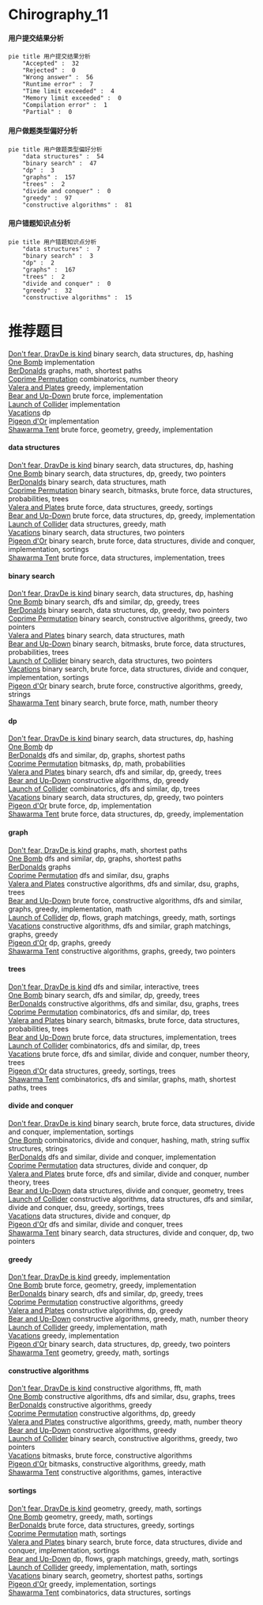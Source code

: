 # Chirography_11
<!-- tabs:start -->
#### **用户提交结果分析**

```mermaid
pie title 用户提交结果分析
    "Accepted" :  32
    "Rejected" :  0
    "Wrong answer" :  56
    "Runtime error" :  7
    "Time limit exceeded" :  4
    "Memory limit exceeded" :  0
    "Compilation error" :  1
    "Partial" :  0
```
#### **用户做题类型偏好分析**

```mermaid
pie title 用户做题类型偏好分析
    "data structures" :  54
    "binary search" :  47
    "dp" :  3
    "graphs" :  157
    "trees" :  2
    "divide and conquer" :  0
    "greedy" :  97
    "constructive algorithms" :  81
```
#### **用户错题知识点分析**

```mermaid
pie title 用户错题知识点分析
    "data structures" :  7
    "binary search" :  3
    "dp" :  2
    "graphs" :  167
    "trees" :  2
    "divide and conquer" :  0
    "greedy" :  32
    "constructive algorithms" :  15
```
<!-- tabs:end -->
# 推荐题目
[Don't fear, DravDe is kind](http://codeforces.com/problemset/problem/28/D)		binary search,
                        data structures,
                        dp,
                        hashing		  
[One Bomb](http://codeforces.com/problemset/problem/699/B)		implementation		  
[BerDonalds](http://codeforces.com/problemset/problem/266/D)		graphs,
                        math,
                        shortest paths		  
[Coprime Permutation](http://codeforces.com/problemset/problem/698/F)		combinatorics,
                        number theory		  
[Valera and Plates](http://codeforces.com/problemset/problem/369/A)		greedy,
                        implementation		  
[Bear and Up-Down](http://codeforces.com/problemset/problem/653/C)		brute force,
                        implementation		  
[Launch of Collider](http://codeforces.com/problemset/problem/699/A)		implementation		  
[Vacations](https://codeforces.com/contest/699/problem/C)		dp		  
[Pigeon d'Or](http://codeforces.com/problemset/problem/1145/D)		implementation		  
[Shawarma Tent](http://codeforces.com/problemset/problem/1271/C)		brute force,
                        geometry,
                        greedy,
                        implementation		  
<!-- tabs:start -->
#### **data structures**
[Don't fear, DravDe is kind](http://codeforces.com/problemset/problem/28/D)		binary search,
                        data structures,
                        dp,
                        hashing		  
[One Bomb](http://codeforces.com/problemset/problem/1492/C)		binary search,
                        data structures,
                        dp,
                        greedy,
                        two pointers		  
[BerDonalds](http://codeforces.com/problemset/problem/1490/G)		binary search,
                        data structures,
                        math		  
[Coprime Permutation](http://codeforces.com/problemset/problem/1479/D)		binary search,
                        bitmasks,
                        brute force,
                        data structures,
                        probabilities,
                        trees		  
[Valera and Plates](http://codeforces.com/problemset/problem/1497/A)		brute force,
                        data structures,
                        greedy,
                        sortings		  
[Bear and Up-Down](http://codeforces.com/problemset/problem/1491/C)		brute force,
                        data structures,
                        dp,
                        greedy,
                        implementation		  
[Launch of Collider](http://codeforces.com/problemset/problem/1492/B)		data structures,
                        greedy,
                        math		  
[Vacations](http://codeforces.com/problemset/problem/1436/E)		binary search,
                        data structures,
                        two pointers		  
[Pigeon d'Or](http://codeforces.com/problemset/problem/1461/D)		binary search,
                        brute force,
                        data structures,
                        divide and conquer,
                        implementation,
                        sortings		  
[Shawarma Tent](http://codeforces.com/problemset/problem/1511/C)		brute force,
                        data structures,
                        implementation,
                        trees		  
#### **binary search**
[Don't fear, DravDe is kind](http://codeforces.com/problemset/problem/28/D)		binary search,
                        data structures,
                        dp,
                        hashing		  
[One Bomb](http://codeforces.com/problemset/problem/1453/E)		binary search,
                        dfs and similar,
                        dp,
                        greedy,
                        trees		  
[BerDonalds](http://codeforces.com/problemset/problem/1492/C)		binary search,
                        data structures,
                        dp,
                        greedy,
                        two pointers		  
[Coprime Permutation](http://codeforces.com/problemset/problem/1463/D)		binary search,
                        constructive algorithms,
                        greedy,
                        two pointers		  
[Valera and Plates](http://codeforces.com/problemset/problem/1490/G)		binary search,
                        data structures,
                        math		  
[Bear and Up-Down](http://codeforces.com/problemset/problem/1479/D)		binary search,
                        bitmasks,
                        brute force,
                        data structures,
                        probabilities,
                        trees		  
[Launch of Collider](http://codeforces.com/problemset/problem/1436/E)		binary search,
                        data structures,
                        two pointers		  
[Vacations](http://codeforces.com/problemset/problem/1461/D)		binary search,
                        brute force,
                        data structures,
                        divide and conquer,
                        implementation,
                        sortings		  
[Pigeon d'Or](http://codeforces.com/problemset/problem/1493/C)		binary search,
                        brute force,
                        constructive algorithms,
                        greedy,
                        strings		  
[Shawarma Tent](http://codeforces.com/problemset/problem/1487/D)		binary search,
                        brute force,
                        math,
                        number theory		  
#### **dp**
[Don't fear, DravDe is kind](http://codeforces.com/problemset/problem/28/D)		binary search,
                        data structures,
                        dp,
                        hashing		  
[One Bomb](https://codeforces.com/contest/699/problem/C)		dp		  
[BerDonalds](https://codeforces.com/contest/1341/problem/E)		dfs and similar,
                        dp,
                        graphs,
                        shortest paths		  
[Coprime Permutation](http://codeforces.com/problemset/problem/698/C)		bitmasks,
                        dp,
                        math,
                        probabilities		  
[Valera and Plates](http://codeforces.com/problemset/problem/1453/E)		binary search,
                        dfs and similar,
                        dp,
                        greedy,
                        trees		  
[Bear and Up-Down](http://codeforces.com/problemset/problem/1108/D)		constructive algorithms,
                        dp,
                        greedy		  
[Launch of Collider](https://codeforces.com/contest/1173/problem/D)		combinatorics,
                        dfs and similar,
                        dp,
                        trees		  
[Vacations](http://codeforces.com/problemset/problem/1492/C)		binary search,
                        data structures,
                        dp,
                        greedy,
                        two pointers		  
[Pigeon d'Or](https://codeforces.com/contest/1457/problem/C)		brute force,
                        dp,
                        implementation		  
[Shawarma Tent](http://codeforces.com/problemset/problem/1491/C)		brute force,
                        data structures,
                        dp,
                        greedy,
                        implementation		  
#### **graph**
[Don't fear, DravDe is kind](http://codeforces.com/problemset/problem/266/D)		graphs,
                        math,
                        shortest paths		  
[One Bomb](https://codeforces.com/contest/1341/problem/E)		dfs and similar,
                        dp,
                        graphs,
                        shortest paths		  
[BerDonalds](https://codeforces.com/contest/418/problem/A)		graphs		  
[Coprime Permutation](https://codeforces.com/contest/1465/problem/C)		dfs and similar,
                        dsu,
                        graphs		  
[Valera and Plates](http://codeforces.com/problemset/problem/698/B)		constructive algorithms,
                        dfs and similar,
                        dsu,
                        graphs,
                        trees		  
[Bear and Up-Down](http://codeforces.com/problemset/problem/1487/C)		brute force,
                        constructive algorithms,
                        dfs and similar,
                        graphs,
                        greedy,
                        implementation,
                        math		  
[Launch of Collider](http://codeforces.com/problemset/problem/1437/C)		dp,
                        flows,
                        graph matchings,
                        greedy,
                        math,
                        sortings		  
[Vacations](http://codeforces.com/problemset/problem/1470/D)		constructive algorithms,
                        dfs and similar,
                        graph matchings,
                        graphs,
                        greedy		  
[Pigeon d'Or](http://codeforces.com/problemset/problem/1476/C)		dp,
                        graphs,
                        greedy		  
[Shawarma Tent](http://codeforces.com/problemset/problem/1304/D)		constructive algorithms,
                        graphs,
                        greedy,
                        two pointers		  
#### **trees**
[Don't fear, DravDe is kind](https://codeforces.com/contest/1074/problem/B)		dfs and similar,
                        interactive,
                        trees		  
[One Bomb](http://codeforces.com/problemset/problem/1453/E)		binary search,
                        dfs and similar,
                        dp,
                        greedy,
                        trees		  
[BerDonalds](http://codeforces.com/problemset/problem/698/B)		constructive algorithms,
                        dfs and similar,
                        dsu,
                        graphs,
                        trees		  
[Coprime Permutation](https://codeforces.com/contest/1173/problem/D)		combinatorics,
                        dfs and similar,
                        dp,
                        trees		  
[Valera and Plates](http://codeforces.com/problemset/problem/1479/D)		binary search,
                        bitmasks,
                        brute force,
                        data structures,
                        probabilities,
                        trees		  
[Bear and Up-Down](http://codeforces.com/problemset/problem/1511/C)		brute force,
                        data structures,
                        implementation,
                        trees		  
[Launch of Collider](http://codeforces.com/problemset/problem/1499/F)		combinatorics,
                        dfs and similar,
                        dp,
                        trees		  
[Vacations](http://codeforces.com/problemset/problem/1491/E)		brute force,
                        dfs and similar,
                        divide and conquer,
                        number theory,
                        trees		  
[Pigeon d'Or](http://codeforces.com/problemset/problem/1466/D)		data structures,
                        greedy,
                        sortings,
                        trees		  
[Shawarma Tent](http://codeforces.com/problemset/problem/1495/D)		combinatorics,
                        dfs and similar,
                        graphs,
                        math,
                        shortest paths,
                        trees		  
#### **divide and conquer**
[Don't fear, DravDe is kind](http://codeforces.com/problemset/problem/1461/D)		binary search,
                        brute force,
                        data structures,
                        divide and conquer,
                        implementation,
                        sortings		  
[One Bomb](http://codeforces.com/problemset/problem/1466/G)		combinatorics,
                        divide and conquer,
                        hashing,
                        math,
                        string suffix structures,
                        strings		  
[BerDonalds](http://codeforces.com/problemset/problem/1490/D)		dfs and similar,
                        divide and conquer,
                        implementation		  
[Coprime Permutation](https://codeforces.com/contest/1483/problem/C)		data structures,
                        divide and conquer,
                        dp		  
[Valera and Plates](http://codeforces.com/problemset/problem/1491/E)		brute force,
                        dfs and similar,
                        divide and conquer,
                        number theory,
                        trees		  
[Bear and Up-Down](http://codeforces.com/problemset/problem/1303/G)		data structures,
                        divide and conquer,
                        geometry,
                        trees		  
[Launch of Collider](http://codeforces.com/problemset/problem/1494/D)		constructive algorithms,
                        data structures,
                        dfs and similar,
                        divide and conquer,
                        dsu,
                        greedy,
                        sortings,
                        trees		  
[Vacations](http://codeforces.com/problemset/problem/1482/E)		data structures,
                        divide and conquer,
                        dp		  
[Pigeon d'Or](http://codeforces.com/problemset/problem/566/C)		dfs and similar,
                        divide and conquer,
                        trees		  
[Shawarma Tent](http://codeforces.com/problemset/problem/1428/F)		binary search,
                        data structures,
                        divide and conquer,
                        dp,
                        two pointers		  
#### **greedy**
[Don't fear, DravDe is kind](http://codeforces.com/problemset/problem/369/A)		greedy,
                        implementation		  
[One Bomb](http://codeforces.com/problemset/problem/1271/C)		brute force,
                        geometry,
                        greedy,
                        implementation		  
[BerDonalds](http://codeforces.com/problemset/problem/1453/E)		binary search,
                        dfs and similar,
                        dp,
                        greedy,
                        trees		  
[Coprime Permutation](https://codeforces.com/contest/1504/problem/C)		constructive algorithms,
                        greedy		  
[Valera and Plates](http://codeforces.com/problemset/problem/1108/D)		constructive algorithms,
                        dp,
                        greedy		  
[Bear and Up-Down](http://codeforces.com/problemset/problem/1266/C)		constructive algorithms,
                        greedy,
                        math,
                        number theory		  
[Launch of Collider](http://codeforces.com/problemset/problem/1373/A)		greedy,
                        implementation,
                        math		  
[Vacations](http://codeforces.com/problemset/problem/1506/B)		greedy,
                        implementation		  
[Pigeon d'Or](http://codeforces.com/problemset/problem/1492/C)		binary search,
                        data structures,
                        dp,
                        greedy,
                        two pointers		  
[Shawarma Tent](https://codeforces.com/contest/1496/problem/C)		geometry,
                        greedy,
                        math,
                        sortings		  
#### **constructive algorithms**
[Don't fear, DravDe is kind](http://codeforces.com/problemset/problem/286/E)		constructive algorithms,
                        fft,
                        math		  
[One Bomb](http://codeforces.com/problemset/problem/698/B)		constructive algorithms,
                        dfs and similar,
                        dsu,
                        graphs,
                        trees		  
[BerDonalds](https://codeforces.com/contest/1504/problem/C)		constructive algorithms,
                        greedy		  
[Coprime Permutation](http://codeforces.com/problemset/problem/1108/D)		constructive algorithms,
                        dp,
                        greedy		  
[Valera and Plates](http://codeforces.com/problemset/problem/1266/C)		constructive algorithms,
                        greedy,
                        math,
                        number theory		  
[Bear and Up-Down](http://codeforces.com/problemset/problem/1493/A)		constructive algorithms,
                        greedy		  
[Launch of Collider](http://codeforces.com/problemset/problem/1463/D)		binary search,
                        constructive algorithms,
                        greedy,
                        two pointers		  
[Vacations](https://codeforces.com/contest/1456/problem/B)		bitmasks,
                        brute force,
                        constructive algorithms		  
[Pigeon d'Or](http://codeforces.com/problemset/problem/1492/D)		bitmasks,
                        constructive algorithms,
                        greedy,
                        math		  
[Shawarma Tent](https://codeforces.com/contest/1504/problem/D)		constructive algorithms,
                        games,
                        interactive		  
#### **sortings**
[Don't fear, DravDe is kind](https://codeforces.com/contest/1496/problem/C)		geometry,
                        greedy,
                        math,
                        sortings		  
[One Bomb](http://codeforces.com/problemset/problem/1495/A)		geometry,
                        greedy,
                        math,
                        sortings		  
[BerDonalds](http://codeforces.com/problemset/problem/1497/A)		brute force,
                        data structures,
                        greedy,
                        sortings		  
[Coprime Permutation](http://codeforces.com/problemset/problem/1427/A)		math,
                        sortings		  
[Valera and Plates](http://codeforces.com/problemset/problem/1461/D)		binary search,
                        brute force,
                        data structures,
                        divide and conquer,
                        implementation,
                        sortings		  
[Bear and Up-Down](http://codeforces.com/problemset/problem/1437/C)		dp,
                        flows,
                        graph matchings,
                        greedy,
                        math,
                        sortings		  
[Launch of Collider](http://codeforces.com/problemset/problem/1473/A)		greedy,
                        implementation,
                        math,
                        sortings		  
[Vacations](http://codeforces.com/problemset/problem/1486/B)		binary search,
                        geometry,
                        shortest paths,
                        sortings		  
[Pigeon d'Or](http://codeforces.com/problemset/problem/1480/B)		greedy,
                        implementation,
                        sortings		  
[Shawarma Tent](http://codeforces.com/problemset/problem/1420/D)		combinatorics,
                        data structures,
                        sortings		  
<!-- tabs:end -->
